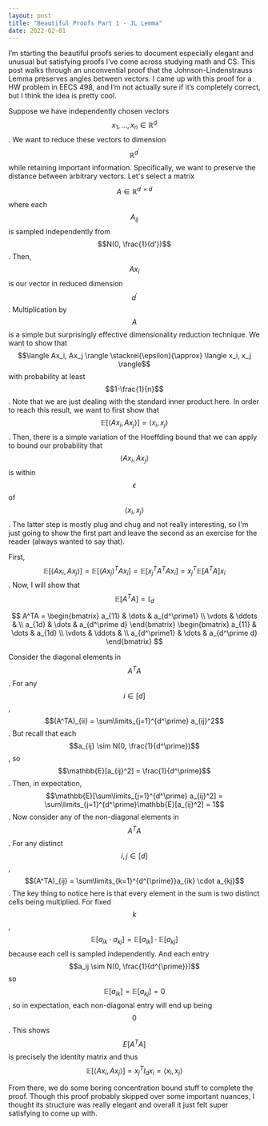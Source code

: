 ```yaml
---
layout: post
title: "Beautiful Proofs Part 1 - JL Lemma"
date: 2022-02-01
---
```

I’m starting the beautiful proofs series to document especially elegant and unusual but satisfying proofs I’ve come across studying math and CS. This post walks through an unconvential proof that the Johnson-Lindenstrauss Lemma preserves angles between vectors. I came up with this proof for a HW problem in EECS 498, and I’m not actually sure if it’s completely correct, but I think the idea is pretty cool. 

Suppose we have independently chosen vectors $$ x_1,\dots,x_n \in \mathbb{R}^d $$. We want to reduce these vectors to dimension $$\mathbb{R}^{d^\prime}$$ while retaining important information. Specifically, we want to preserve the distance between arbitrary vectors. Let's select a matrix $$A \in \mathbb{R}^{d^\prime\times d}$$ where each $$A_{ij}$$ is sampled independently from $$N(0, \frac{1}{d'})$$. Then, $$Ax_i$$ is our vector in reduced dimension $$d^\prime$$. Multiplication by $$A$$ is a simple but surprisingly effective dimensionality reduction technique. We want to show that $$\langle Ax_i, Ax_j \rangle \stackrel{\epsilon}{\approx} \langle x_i, x_j \rangle$$ with probability at least $$1-\frac{1}{n}$$. Note that we are just dealing with the standard inner product here. In order to reach this result, we want to first show that $$\mathbb{E}[\langle Ax_i, Ax_j \rangle] = \langle x_i, x_j \rangle$$. Then, there is a simple variation of the Hoeffding bound that we can apply to bound our probability that $$\langle Ax_i, Ax_j \rangle$$ is within $$\epsilon$$ of $$\langle x_i, x_j \rangle$$. The latter step is mostly plug and chug and not really interesting, so I'm just going to show the first part and leave the second as an exercise for the reader (always wanted to say that).

First, $$\mathbb{E}[\langle Ax_i, Ax_j \rangle] = \mathbb{E}[(Ax_j)^TAx_i] = \mathbb{E}[x_j^TA^TAx_i] = x_j^T\mathbb{E}[A^TA]x_i$$. Now, I will show that $$\mathbb{E}[A^TA] = \mathbb{I}_d$$

$$
A^TA = \begin{bmatrix} 
    a_{11} & \dots & a_{d^\prime1} \\
    \vdots & \ddots & \\
    a_{1d} &  \dots  & a_{d^\prime d} 
    \end{bmatrix}
    \begin{bmatrix} 
    a_{11} & \dots & a_{1d} \\
    \vdots & \ddots & \\
    a_{d^\prime1} & \dots & a_{d^\prime d} 
    \end{bmatrix}
$$

Consider the diagonal elements in $$A^TA$$. For any $$i\in[d]$$, $$(A^TA)_{ii} = \sum\limits_{j=1}^{d^\prime} a_{ij}^2$$. But recall that each $$a_{ij} \sim N(0, \frac{1}{d^\prime})$$, so $$\mathbb{E}[a_{ij}^2] = \frac{1}{d^\prime}$$. Then, in expectation, $$\mathbb{E}[\sum\limits_{j=1}^{d^\prime} a_{ij}^2] = \sum\limits_{j=1}^{d^\prime}\mathbb{E}[a_{ij}^2] = 1$$. Now consider any of the non-diagonal elements in $$A^TA$$. For any distinct $$i,j\in[d]$$, $$(A^TA)_{ij} = \sum\limits_{k=1}^{d^{\prime}}a_{ik} \cdot a_{kj}$$. The key thing to notice here is that every element in the sum is two distinct cells being multiplied. For fixed $$k$$, $$\mathbb{E}[a_{ik} \cdot a_{kj}] = \mathbb{E}[a_{ik}] \cdot \mathbb{E}[a_{kj}]$$ because each cell is sampled independently. And each entry $$a_ij \sim N(0, \frac{1}{d^{\prime}})$$ so $$\mathbb{E}[a_{ik}] = \mathbb{E}[a_{kj}] = 0$$, so in expectation, each non-diagonal entry will end up being $$0$$. This shows $$E[A^TA]$$ is precisely the identity matrix and thus $$\mathbb{E}[\langle Ax_i, Ax_j \rangle] = x_j^TI_dx_i = \langle x_i, x_j \rangle$$

From there, we do some boring concentration bound stuff to complete the proof. Though this proof probably skipped over some important nuances, I thought its structure was really elegant and overall it just felt super satisfying to come up with. 